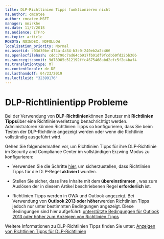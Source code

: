 ```yaml
---
title: DLP-Richtlinien Tipps funktionieren nicht
ms.author: cmcatee
author: cmcatee-MSFT
manager: mnirkhe
ms.date: 11/7/2018
ms.audience: ITPro
ms.topic: article
ROBOTS: NOINDEX, NOFOLLOW
localization_priority: Normal
ms.assetid: c03d30be-474a-4a34-b3c0-240eb2a2c466
ms.openlocfilehash: cddc790c7ad64cb917fb91df9fcdb60fd22bb306
ms.sourcegitcommit: 9d78905c512192ffc4675468abd2efc5f2e4baf4
ms.translationtype: MT
ms.contentlocale: de-DE
ms.lasthandoff: 04/23/2019
ms.locfileid: "32399176"
---
```

# <a name="dlp-policy-tip-issues"></a>DLP-Richtlinientipp Probleme

Bei der Verwendung von **DLP-Richtlinien**können Benutzer mit **Richtlinien Tipps**über eine Richtlinienverletzung benachrichtigt werden. Administratoren können Richtlinien Tipps so konfigurieren, dass Sie beim Testen der DLP-Richtlinie angezeigt werden oder wenn die Richtlinie vollständig ausgeführt wird. 
  
Gehen Sie folgendermaßen vor, um Richtlinien Tipps für ihre DLP-Richtlinie im Security and Compliance Center im vollständigen Erzwing Modus zu konfigurieren:
  
- Verwenden Sie die Schritte [hier](https://docs.microsoft.com/office365/securitycompliance/use-notifications-and-policy-tips), um sicherzustellen, dass Richtlinien Tipps für die DLP-Regel **aktiviert** wurden.
    
- Stellen Sie sicher, dass Ihre Inhalte mit dem **übereinstimmen** , was zum Auslösen der in [](https://docs.microsoft.com/office365/securitycompliance/what-the-sensitive-information-types-look-for)diesem Artikel beschriebenen Regel **erforderlich** ist.
    
- Richtlinien Tipps werden in OWA und Outlook angezeigt. Bei Verwendung von **Outlook 2013 oder höher**werden Richtlinien Tipps jedoch nur unter bestimmten Bedingungen angezeigt. Diese Bedingungen sind hier aufgeführt: [unterstützte Bedingungen für Outlook 2013 oder höher zum Anzeigen von Richtlinien Tipps](https://docs.microsoft.com/office365/securitycompliance/use-notifications-and-policy-tips#outlook-2013-and-later-supports-showing-policy-tips-for-only-some-conditions)
    
Weitere Informationen zu DLP-Richtlinien Tipps finden Sie unter: [Anzeigen von Richtlinien Tipps für DLP-Richtlinien](https://docs.microsoft.com/office365/securitycompliance/use-notifications-and-policy-tips)
  

